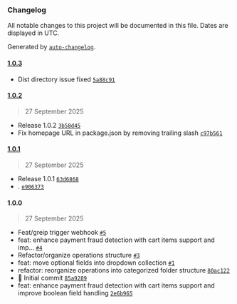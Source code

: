 ### Changelog

All notable changes to this project will be documented in this file. Dates are displayed in UTC.

Generated by [`auto-changelog`](https://github.com/CookPete/auto-changelog).

#### [1.0.3](https://github.com/gre-dev/n8n-nodes-greip/compare/1.0.2...1.0.3)

- Dist directory issue fixed [`5a88c91`](https://github.com/gre-dev/n8n-nodes-greip/commit/5a88c91d9cb50494b0e80fb39366758d0ad60058)

#### [1.0.2](https://github.com/gre-dev/n8n-nodes-greip/compare/1.0.1...1.0.2)

> 27 September 2025

- Release 1.0.2 [`3b58d45`](https://github.com/gre-dev/n8n-nodes-greip/commit/3b58d45f295b91beb65872bedc75aeb6a12a6f29)
- Fix homepage URL in package.json by removing trailing slash [`c97b561`](https://github.com/gre-dev/n8n-nodes-greip/commit/c97b561f12d53b8a64e05bc818a1f585385b83aa)

#### [1.0.1](https://github.com/gre-dev/n8n-nodes-greip/compare/1.0.0...1.0.1)

> 27 September 2025

- Release 1.0.1 [`63d6868`](https://github.com/gre-dev/n8n-nodes-greip/commit/63d6868a04897a187b17bac2d372b158ce08c265)
- . [`e906373`](https://github.com/gre-dev/n8n-nodes-greip/commit/e90637385da63a7329a7eaae89b4d7945842d173)

#### 1.0.0

> 27 September 2025

- Feat/greip trigger webhook [`#5`](https://github.com/gre-dev/n8n-nodes-greip/pull/5)
- feat: enhance payment fraud detection with cart items support and imp… [`#4`](https://github.com/gre-dev/n8n-nodes-greip/pull/4)
- Refactor/organize operations structure [`#3`](https://github.com/gre-dev/n8n-nodes-greip/pull/3)
- feat: move optional fields into dropdown collection [`#1`](https://github.com/gre-dev/n8n-nodes-greip/pull/1)
- refactor: reorganize operations into categorized folder structure [`80ac122`](https://github.com/gre-dev/n8n-nodes-greip/commit/80ac122a73a78c5be1b4628447965301cf69dbc5)
- 🎉 Initial commit [`85a9289`](https://github.com/gre-dev/n8n-nodes-greip/commit/85a928975907a902c0733f5dfded04876b59dd55)
- feat: enhance payment fraud detection with cart items support and improve boolean field handling [`2e6b965`](https://github.com/gre-dev/n8n-nodes-greip/commit/2e6b965987b2c63e58e834af4e0f9c8bb035536b)
